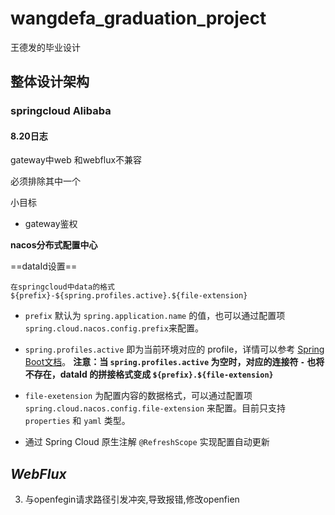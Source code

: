 # wangdefa_graduation_project

王德发的毕业设计

## 整体设计架构

### springcloud Alibaba



#### 8.20日志

gateway中web 和webflux不兼容

必须排除其中一个



小目标

- gateway鉴权

 

**nacos分布式配置中心**

==dataId设置==

```
在springcloud中data的格式
${prefix}-${spring.profiles.active}.${file-extension}
```

- `prefix` 默认为 `spring.application.name` 的值，也可以通过配置项 `spring.cloud.nacos.config.prefix`来配置。
- `spring.profiles.active` 即为当前环境对应的 profile，详情可以参考 [Spring Boot文档](https://docs.spring.io/spring-boot/docs/current/reference/html/boot-features-profiles.html#boot-features-profiles)。 **注意：当 `spring.profiles.active` 为空时，对应的连接符 `-` 也将不存在，dataId 的拼接格式变成 `${prefix}.${file-extension}`**

- `file-exetension` 为配置内容的数据格式，可以通过配置项 `spring.cloud.nacos.config.file-extension` 来配置。目前只支持 `properties` 和 `yaml` 类型。
- 通过 Spring Cloud 原生注解 `@RefreshScope` 实现配置自动更新

## _WebFlux_



3. 与openfegin请求路径引发冲突,导致报错,修改openfien